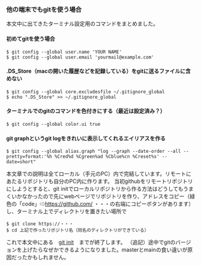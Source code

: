 ### 他の端末でもgitを使う場合

本文中に出てきたターミナル設定用のコマンドをまとめました。

 #### 初めてgitを使う場合
 
    $ git config --global user.name 'YOUR NAME'
    $ git config --global user.email 'yourmail@example.com'

 #### .DS_Store（macの開いた履歴などを記録している）をgitに送るファイルに含めない

    $ git config --global core.excludesfile ~/.gitignore_global
    $ echo ".DS_Store" >> ~/.gitignore_global

 #### ターミナルでのgitのコマンドを色付きにする（最近は設定済み？）

    $ git config --global color.ui true 

 #### git graphというgit logをきれいに表示してくれるエイリアスを作る

    $ git config --global alias.graph "log --graph --date-order --all --pretty=format:'%h %Cred%d %Cgreen%ad %Cblue%cn %Creset%s' --date=short"


本文章での説明は全てローカル（手元のPC）内で完結しています。リモートにあたるリポジトリも自分のPC内に作ります。
当初githubをリモートリポジトリにしようとすると、git initでローカルリポジトリから作る方法はどうしてもうまくいかなかったので先にwebページでリポジトリを作り、アドレスをコピー（緑色の「code」⇨https://github.com/
・・・の右端にコピーボタンがあります）し、ターミナル上でディレクトリを置きたい場所で

    $ git clone https://・・・
    $ cd 上記で作ったリポジトリ名（同名のディレクトリができている）
    
これで本文中にある　[git init](https://github.com/Kikubernetes/introduction-to-git/blob/master/02_first_commit.md#作業ディレクトリで作業をしよう)　までが終了します。
（追記）途中でgitのバージョンを上げたらなぜかできるようになりました。masterとmainの食い違いが原因だったかもしれません。

